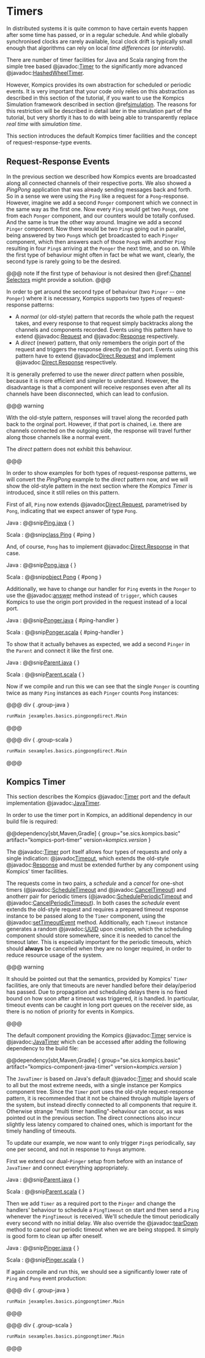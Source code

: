 
Timers
======
In distributed systems it is quite common to have certain events happen after some time has passed, or in a regular schedule. And while globally synchronised clocks are rarely available, local clock drift is typically small enough that algorithms can rely on local *time differences* (or *intervals*).

There are number of timer facilities for Java and Scala ranging from the simple tree based @javadoc:[Timer](java.util.Timer) to the significantly more advanced @javadoc:[HashedWheelTimer](io.netty.util.HashedWheelTimer).

However, Kompics provides its own abstraction for scheduled or periodic events. It is very important that your code only relies on this abstraction as described in this section of the tutorial, if you want to use the Kompics Simulation framework described in section @ref[simulation](simulation/index.md). The reasons for this restriction will be described in detail later in the simulation part of the tutorial, but very shortly it has to do with being able to transparently replace *real time* with *simulation time*.

This section introduces the default Kompics timer facilities and the concept of request-response-type events.

Request-Response Events
-----------------------
In the previous section we described how Kompics events are broadcasted along all connected channels of their respective ports. We also showed a *PingPong*  application that was already sending messages back and forth. So in a sense we were using the `Ping` like a request for a `Pong`-response. However, imagine we add a second ``Ponger`` component which we connect in the same way as the first one. Now every `Ping` would get two `Pong`s, one from each `Ponger` component, and our counters would be totally confused. And the same is true the other way around. Imagine we add a second `Pinger` component. Now there would be two `Ping`s going out in parallel, being answered by two `Pong`s which get broadcasted to each `Pinger` component, which then answers each of those `Pong`s with another `Ping` resulting in four `Ping`s arriving at the `Ponger` the next time, and so on. While the first type of behaviour might often in fact be what we want, clearly, the second type is rarely going to be the desired.

@@@ note
If the first type of behaviour is not desired then @ref:[Channel Selectors](networking/virtual/channelselectors.md) might provide a solution.
@@@

In order to get around the second type of behaviour (two `Pinger` -- one `Ponger`) where it is necessary, Kompics supports two types of request-response patterns: 

* A *normal* (or old-style) pattern that records the whole path the request takes, and every response to that request simply backtracks along the channels and components recorded. Events using this pattern have to extend @javadoc:[Request](se.sics.kompics.Request) and @javadoc:[Response](se.sics.kompics.Response) respectively.
* A *direct* (newer) pattern, that only remembers the origin port of the request and triggers the response directly on that port. Events using this pattern have to extend @javadoc[Direct.Request](se.sics.kompics.Direct.Request) and implement @javadoc:[Direct.Response](se.sics.kompics.Direct.Response) respectively.

It is generally preferred to use the newer *direct* pattern when possible, because it is more efficient and simpler to understand. However, the disadvantage is that a component will receive responses even after all its channels have been disconnected, which can lead to confusion.

@@@ warning

With the old-style pattern, responses will travel along the recorded path back to the orginal port. However, if that port is chained, i.e. there are channels connected on the outgoing side, the response will travel further along those channels like a normal event.

The *direct* pattern does not exhibit this behaviour.

@@@

In order to show examples for both types of request-response patterns, we will convert the *PingPong* example to the *direct* pattern now, and we will show the old-style pattern in the next section where the *Kompics Timer* is introduced, since it still relies on this pattern.

First of all, `Ping` now extends @javadoc[Direct.Request](se.sics.kompics.Direct.Request), parametrised by `Pong`, indicating that we expect answer of type `Pong`.

Java
:	@@snip[Ping.java](/docs/src/main/java/jexamples/basics/pingpongdirect/Ping.java) { }

Scala
:	@@snip[class Ping](/docs/src/main/scala/sexamples/basics/pingpongdirect/PingPongPort.scala) { #ping }


And, of course, `Pong` has to implement @javadoc:[Direct.Response](se.sics.kompics.Direct.Response) in that case.

Java
:	@@snip[Pong.java](/docs/src/main/java/jexamples/basics/pingpongdirect/Pong.java) { }

Scala
:	@@snip[object Pong](/docs/src/main/scala/sexamples/basics/pingpongdirect/PingPongPort.scala) { #pong }

Additionally, we have to change our handler for `Ping` events in the `Ponger` to use the @javadoc:[answer](se.sics.kompics.ComponentDefinition#answer) method instead of `trigger`, which causes Kompics to use the origin port provided in the request instead of a local port.

Java
:	@@snip[Ponger.java](/docs/src/main/java/jexamples/basics/pingpongdirect/Ponger.java) { #ping-handler }

Scala
:	@@snip[Ponger.scala](/docs/src/main/scala/sexamples/basics/pingpongdirect/Ponger.scala) { #ping-handler }

To show that it actually behaves as expected, we add a second `Pinger` in the `Parent` and connect it like the first one.

Java
:	@@snip[Parent.java](/docs/src/main/java/jexamples/basics/pingpongdirect/Parent.java) {  }

Scala
:	@@snip[Parent.scala](/docs/src/main/scala/sexamples/basics/pingpongdirect/Parent.scala) { }


Now if we compile and run this we can see that the single `Ponger` is counting twice as many `Ping` instances as each `Pinger` counts `Pong` instances:

@@@ div { .group-java }
```bash
runMain jexamples.basics.pingpongdirect.Main
```
@@@

@@@ div { .group-scala }
```bash
runMain sexamples.basics.pingpongdirect.Main
```
@@@



Kompics Timer
-------------
This section describes the Kompics @javadoc:[Timer](se.sics.kompics.timer.Timer) port and the default implementation @javadoc:[JavaTimer](se.sics.kompics.timer.java.JavaTimer).

In order to use the timer port in Kompics, an additional dependency in our build file is required:

@@dependency[sbt,Maven,Gradle] {
  group="se.sics.kompics.basic"
  artifact="kompics-port-timer"
  version=$kompics.version$
}

The @javadoc:[Timer](se.sics.kompics.timer.Timer) port itself allows four types of requests and only a single indication: @javadoc[Timeout](se.sics.kompics.timer.Timeout), which extends the old-style @javadoc:[Response](se.sics.kompics.Response) and must be extended further by any component using Kompics' timer facilities.

The requests come in two pairs, a *schedule* and a *cancel* for one-shot timers (@javadoc:[ScheduleTimeout](se.sics.kompics.timer.ScheduleTimeout) and @javadoc:[CancelTimeout](se.sics.kompics.timer.CancelTimeout)) and anotherr pair for periodic timers (@javadoc:[SchedulePeriodicTimeout](se.sics.kompics.timer.SchedulePeriodicTimeout) and @javadoc:[CancelPeriodicTimeout](se.sics.kompics.timer.CancelPeriodicTimeout)). In both cases the *schedule* event extends the old-style request and requires a prepared timeout response instance to be passed along to the `Timer` component, using the @javadoc:[setTimeoutEvent](se.sics.kompics.timer.ScheduleTimeout#setTimeoutEvent(se.sics.kompics.timer.Timeout)) method. Additionally, each `Timeout` instance generates a random @javadoc:[UUID](java.util.UUID) upon creation, which the scheduling component should store somewhere, since it is needed to cancel the timeout later. This is especially important for the periodic timeouts, which should **always** be cancelled when they are no longer required, in order to reduce resource usage of the system.

@@@ warning

It should be pointed out that the semantics, provided by Kompics' `Timer` facilities, are only that timeouts are never handled before their delay/period has passed. Due to propagation and scheduling delays there is no fixed bound on how soon after a timeout was triggered, it is handled. In particular, timeout events can be caught in long port queues on the receiver side, as there is no notion of priority for events in Kompics. 

@@@

The default component providing the Kompics @javadoc:[Timer](se.sics.kompics.timer.Timer) service is @javadoc:[JavaTimer](se.sics.kompics.timer.java.JavaTimer) which can be accessed after adding the following dependency to the build file:

@@dependency[sbt,Maven,Gradle] {
  group="se.sics.kompics.basic"
  artifact="kompics-component-java-timer"
  version=$kompics.version$
}

The `JavaTimer` is based on Java's default @javadoc:[Timer](java.util.Timer) and should scale to all but the most extreme needs, with a single instance per Kompics component tree. Since the `Timer` port uses the old-style request-response pattern, it is recommended that it not be chained through multiple layers of the system, but instead directly connected to all components that require it. Otherwise strange "multi timer handling"-behaviour can occur, as was pointed out in the previous section. The direct connections also incur slightly less latency compared to chained ones, which is important for the timely handling of timeouts.


To update our example, we now want to only trigger `Ping`s periodically, say one per second, and not in response to `Pong`s anymore. 

First we extend our dual-`Pinger` setup from before with an instance of `JavaTimer` and connect everything appropriately.

Java
:	@@snip[Parent.java](/docs/src/main/java/jexamples/basics/pingpongtimer/Parent.java) {  }

Scala
:	@@snip[Parent.scala](/docs/src/main/scala/sexamples/basics/pingpongtimer/Parent.scala) { }

Then we add `Timer` as a required port to the `Pinger` and change the handlers' behaviour to schedule a `PingTimeout` on start and then send a `Ping` whenever the `PingTimeout` is received. We'll schedule the timout periodically every second with no initial delay. We also override the @javadoc:[tearDown](se.sics.kompics.ComponentDefinition#tearDown) method to cancel our periodic timeout when we are being stopped. It simply is good form to clean up after oneself.

Java
:	@@snip[Pinger.java](/docs/src/main/java/jexamples/basics/pingpongtimer/Pinger.java) {  }

Scala
:	@@snip[Pinger.scala](/docs/src/main/scala/sexamples/basics/pingpongtimer/Pinger.scala) { }

If again compile and run this, we should see a significantly lower rate of `Ping` and `Pong` event production:

@@@ div { .group-java }
```bash
runMain jexamples.basics.pingpongtimer.Main
```
@@@

@@@ div { .group-scala }
```bash
runMain sexamples.basics.pingpongtimer.Main
```
@@@


